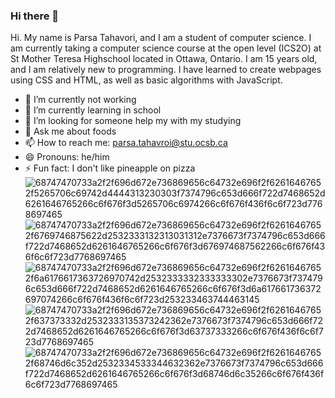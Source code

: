 ### Hi there 👋
Hi. My name is Parsa Tahavori, and I am a student of computer science. I am currently taking a computer science course at the open level (ICS2O) at St Mother Teresa Highschool located in Ottawa, Ontario. I am 15 years old, and I am relatively new to programming. I have learned to create webpages using CSS and HTML, as well as basic algorithms with JavaScript.

- 🔭 I’m currently not working 
- 🌱 I’m currently learning in school 
- 🤔 I’m looking for someone help my with my studying
- 💬 Ask me about foods 
- 📫 How to reach me: parsa.tahavroi@stu.ocsb.ca
- 😄 Pronouns: he/him
- ⚡ Fun fact: I don't like pineapple on pizza 
![68747470733a2f2f696d672e736869656c64732e696f2f62616467652f5265706c69742d4444313230303f7374796c653d666f722d7468652d6261646765266c6f676f3d5265706c6974266c6f676f436f6c6f723d7768697465](https://user-images.githubusercontent.com/113055869/201442423-657bdcc6-7823-4a11-9b92-071b52575481.svg)
![68747470733a2f2f696d672e736869656c64732e696f2f62616467652f6769746875622d2532333132313031312e7376673f7374796c653d666f722d7468652d6261646765266c6f676f3d676974687562266c6f676f436f6c6f723d7768697465](https://user-images.githubusercontent.com/113055869/201442425-59ac29c9-1d62-46d4-959f-2c76cb334779.svg)
![68747470733a2f2f696d672e736869656c64732e696f2f62616467652f6a6176617363726970742d2532333332333333302e7376673f7374796c653d666f722d7468652d6261646765266c6f676f3d6a617661736372697074266c6f676f436f6c6f723d253233463744463145](https://user-images.githubusercontent.com/113055869/201442427-1b3cb98e-5ee1-4a47-a98c-5caa8e89f4af.svg)
![68747470733a2f2f696d672e736869656c64732e696f2f62616467652f637373332d2532333135373242362e7376673f7374796c653d666f722d7468652d6261646765266c6f676f3d63737333266c6f676f436f6c6f723d7768697465](https://user-images.githubusercontent.com/113055869/201442431-a542a38a-a225-4db7-9ece-d1d4ad8c0c49.svg)
![68747470733a2f2f696d672e736869656c64732e696f2f62616467652f68746d6c352d2532334533344632362e7376673f7374796c653d666f722d7468652d6261646765266c6f676f3d68746d6c35266c6f676f436f6c6f723d7768697465](https://user-images.githubusercontent.com/113055869/201442436-5dbcf23c-ef4f-4bd2-84c9-8fd7a7136a84.svg)
